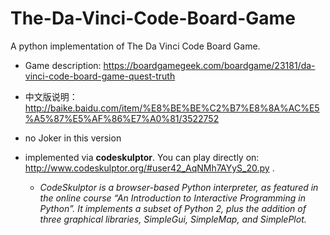 # The-Da-Vinci-Code-Board-Game
A python implementation of The Da Vinci Code Board Game.

- Game description: https://boardgamegeek.com/boardgame/23181/da-vinci-code-board-game-quest-truth
- 中文版说明：http://baike.baidu.com/item/%E8%BE%BE%C2%B7%E8%8A%AC%E5%A5%87%E5%AF%86%E7%A0%81/3522752 
- no Joker in this version

- implemented via __codeskulptor__. You can play directly on: http://www.codeskulptor.org/#user42_AqNMh7AYyS_20.py .
  - _CodeSkulptor is a browser-based Python interpreter, as featured in the online course “An Introduction to Interactive Programming in Python”. It implements a subset of Python 2, plus the addition of three graphical libraries, SimpleGui, SimpleMap, and SimplePlot._
